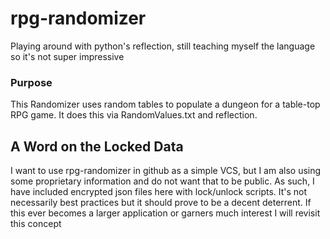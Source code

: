 # rpg-randomizer
Playing around with python's reflection, still teaching myself the language so it's not super impressive

### Purpose
This Randomizer uses random tables to populate a dungeon for a table-top RPG game. It does this via RandomValues.txt and reflection.

## A Word on the Locked Data
I want to use rpg-randomizer in github as a simple VCS, but I am also using some proprietary information and do not want that to be public. As such, I have included encrypted json files here with lock/unlock scripts. It's not necessarily best practices but it should prove to be a decent deterrent. If this ever becomes a larger application or garners much interest I will revisit this concept
